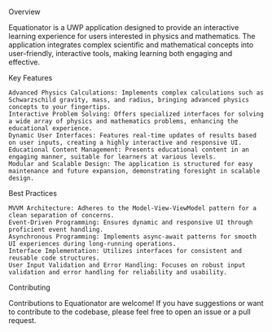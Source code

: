 Overview

Equationator is a UWP application designed to provide an interactive learning experience for users interested in physics and mathematics. 
The application integrates complex scientific and mathematical concepts into user-friendly, interactive tools, making learning both engaging and effective.

Key Features

    Advanced Physics Calculations: Implements complex calculations such as Schwarzschild gravity, mass, and radius, bringing advanced physics concepts to your fingertips.
    Interactive Problem Solving: Offers specialized interfaces for solving a wide array of physics and mathematics problems, enhancing the educational experience.
    Dynamic User Interfaces: Features real-time updates of results based on user inputs, creating a highly interactive and responsive UI.
    Educational Content Management: Presents educational content in an engaging manner, suitable for learners at various levels.
    Modular and Scalable Design: The application is structured for easy maintenance and future expansion, demonstrating foresight in scalable design.

Best Practices

    MVVM Architecture: Adheres to the Model-View-ViewModel pattern for a clean separation of concerns.
    Event-Driven Programming: Ensures dynamic and responsive UI through proficient event handling.
    Asynchronous Programming: Implements async-await patterns for smooth UI experiences during long-running operations.
    Interface Implementation: Utilizes interfaces for consistent and reusable code structures.
    User Input Validation and Error Handling: Focuses on robust input validation and error handling for reliability and usability.
    
Contributing

Contributions to Equationator are welcome! If you have suggestions or want to contribute to the codebase, please feel free to open an issue or a pull request.
